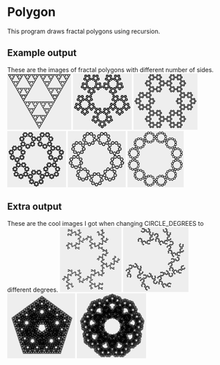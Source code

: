 # Polygon

This program draws fractal polygons using recursion.

## Example output
These are the images of fractal polygons with different number of sides.
<img src="images/triangle.PNG" height="130" float=left>
<img src="images/pentagon.PNG" height="130" float=left>
<img src="images/hexagon.PNG" height="130" float=left>
<img src="images/heptagon.PNG" height="130" float=left>
<img src="images/nonagon.PNG" height="130" float=left>
<img src="images/dodecagon.PNG" height="130" float=left>

## Extra output
These are the cool images I got when changing CIRCLE_DEGREES to different degrees.
<img src="images/angle300_pentagon.PNG" height="150" float=left>
<img src="images/angle300_heptagon.PNG" height="150" float=left>
<img src="images/angle720_pentagon.PNG" height="150" float=left>
<img src="images/angle720_heptagon.PNG" height="150" float=left>
